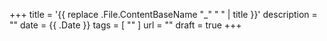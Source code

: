 +++
title = '{{ replace .File.ContentBaseName "_" " " | title }}'
description = ""
date = {{ .Date }}
tags =  [ "" ]
url = ""
draft = true
+++
